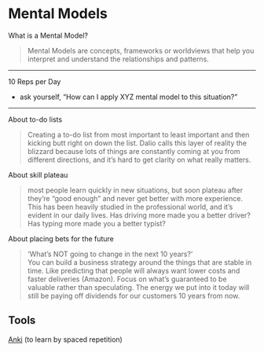 # Mental Models

What is a Mental Model?

> Mental Models are concepts, frameworks or worldviews that help you interpret and understand the relationships and patterns.

---

10 Reps per Day

* ask yourself, “How can I apply XYZ mental model to this situation?”

---

About to-do lists

> Creating a to-do list from most important to least important and then kicking butt right on down the list. Dalio calls this layer of reality the blizzard because lots of things are constantly coming at you from different directions, and it’s hard to get clarity on what really matters.

About skill plateau

> most people learn quickly in new situations, but soon plateau after they’re “good enough” and never get better with more experience. This has been heavily studied in the professional world, and it’s evident in our daily lives. Has driving more made you a better driver? Has typing more made you a better typist?

About placing bets for the future

> ‘What’s NOT going to change in the next 10 years?’  
> You can build a business strategy around the things that are stable in time. Like predicting that people will always want lower costs and faster deliveries \(Amazon\).  Focus on what’s guaranteed to be valuable rather than speculating. The energy we put into it today will still be paying off dividends for our customers 10 years from now.



## Tools

[Anki](https://apps.ankiweb.net) \(to learn by spaced repetition\)




